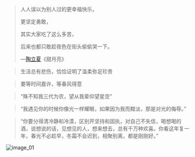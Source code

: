 > 人人误以为别人过的更幸福快乐，
>
> 更坚定勇敢，
>
> 其实大家吃了这么多苦，
>
> 后来也都只敢趁夜色在街头偷偷哭一下。
>
> —[陶立夏](https://www.zhihu.com/search?q=陶立夏&search_source=Entity&hybrid_search_source=Entity&hybrid_search_extra={"sourceType"%3A"answer"%2C"sourceId"%3A888195223})《甜月亮》



> 生活总有悲伤，恰恰证明了温柔弥足珍贵



> 要等时间嘉许，等春风得意



> “殊不知我三代为农，望从我辈仰望星空”



> “我遇见你的时候你像光一样耀眼，如果因为我而黯淡，那是对光的侮辱。”



> “你要分得清冷静和冷漠，区别开坚持和固执，对自己不失信，喝想喝的酒，说想说的话，见想见的人，想来想去，总有千万种欢喜。你看这年复一年，春光不必趁早，冬霜不会迟到，相聚别离，都是刚刚好。”

![image_01](http://8.142.4.106:2022/images/v2-cf30.jpg)